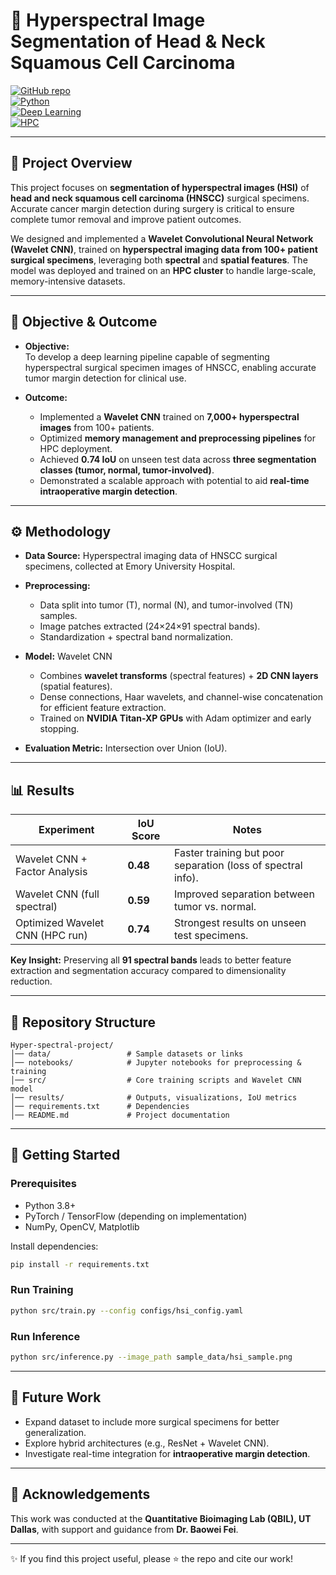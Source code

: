 # 🧬 Hyperspectral Image Segmentation of Head & Neck Squamous Cell Carcinoma  

[![GitHub repo](https://img.shields.io/badge/GitHub-Project-green?logo=github)](https://github.com/vinaykadam007/Hyper-spectral-project)  
[![Python](https://img.shields.io/badge/Python-3.8%2B-blue?logo=python)](https://www.python.org/)  
[![Deep Learning](https://img.shields.io/badge/Deep%20Learning-CNN-orange)]()  
[![HPC](https://img.shields.io/badge/High%20Performance%20Computing-HPC-lightgrey)]()  

---

## 📌 Project Overview  
This project focuses on **segmentation of hyperspectral images (HSI)** of **head and neck squamous cell carcinoma (HNSCC)** surgical specimens. Accurate cancer margin detection during surgery is critical to ensure complete tumor removal and improve patient outcomes.  

We designed and implemented a **Wavelet Convolutional Neural Network (Wavelet CNN)**, trained on **hyperspectral imaging data from 100+ patient surgical specimens**, leveraging both **spectral** and **spatial features**. The model was deployed and trained on an **HPC cluster** to handle large-scale, memory-intensive datasets.  

---

## 🎯 Objective & Outcome  

- **Objective:**  
  To develop a deep learning pipeline capable of segmenting hyperspectral surgical specimen images of HNSCC, enabling accurate tumor margin detection for clinical use.  

- **Outcome:**  
  - Implemented a **Wavelet CNN** trained on **7,000+ hyperspectral images** from 100+ patients.  
  - Optimized **memory management and preprocessing pipelines** for HPC deployment.  
  - Achieved **0.74 IoU** on unseen test data across **three segmentation classes (tumor, normal, tumor-involved)**.  
  - Demonstrated a scalable approach with potential to aid **real-time intraoperative margin detection**.  

---

## ⚙️ Methodology  

- **Data Source:** Hyperspectral imaging data of HNSCC surgical specimens, collected at Emory University Hospital.  
- **Preprocessing:**  
  - Data split into tumor (T), normal (N), and tumor-involved (TN) samples.  
  - Image patches extracted (24×24×91 spectral bands).  
  - Standardization + spectral band normalization.  

- **Model:** Wavelet CNN  
  - Combines **wavelet transforms** (spectral features) + **2D CNN layers** (spatial features).  
  - Dense connections, Haar wavelets, and channel-wise concatenation for efficient feature extraction.  
  - Trained on **NVIDIA Titan-XP GPUs** with Adam optimizer and early stopping.  

- **Evaluation Metric:** Intersection over Union (IoU).  

---

## 📊 Results  

| Experiment                     | IoU Score | Notes |
|--------------------------------|-----------|-------|
| Wavelet CNN + Factor Analysis   | **0.48**  | Faster training but poor separation (loss of spectral info). |
| Wavelet CNN (full spectral)     | **0.59**  | Improved separation between tumor vs. normal. |
| Optimized Wavelet CNN (HPC run) | **0.74**  | Strongest results on unseen test specimens. |  

**Key Insight:** Preserving all **91 spectral bands** leads to better feature extraction and segmentation accuracy compared to dimensionality reduction.  

---

## 📂 Repository Structure  

```
Hyper-spectral-project/
│── data/                 # Sample datasets or links
│── notebooks/            # Jupyter notebooks for preprocessing & training
│── src/                  # Core training scripts and Wavelet CNN model
│── results/              # Outputs, visualizations, IoU metrics
│── requirements.txt      # Dependencies
│── README.md             # Project documentation
```

---

## 🚀 Getting Started  

### Prerequisites  
- Python 3.8+  
- PyTorch / TensorFlow (depending on implementation)  
- NumPy, OpenCV, Matplotlib  

Install dependencies:  
```bash
pip install -r requirements.txt
```

### Run Training  
```bash
python src/train.py --config configs/hsi_config.yaml
```

### Run Inference  
```bash
python src/inference.py --image_path sample_data/hsi_sample.png
```

---

## 📌 Future Work  

- Expand dataset to include more surgical specimens for better generalization.  
- Explore hybrid architectures (e.g., ResNet + Wavelet CNN).  
- Investigate real-time integration for **intraoperative margin detection**.  

---

## 🙌 Acknowledgements  
This work was conducted at the **Quantitative Bioimaging Lab (QBIL), UT Dallas**, with support and guidance from **Dr. Baowei Fei**.  

---

✨ If you find this project useful, please ⭐ the repo and cite our work!
